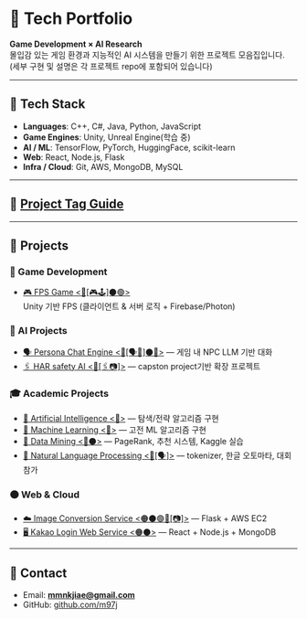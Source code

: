 # 🧠 Tech Portfolio
**Game Development × AI Research**  
몰입감 있는 게임 환경과 지능적인 AI 시스템을 만들기 위한 프로젝트 모음집입니다.  
(세부 구현 및 설명은 각 프로젝트 repo에 포함되어 있습니다)

---

## 🧰 Tech Stack
- **Languages**: C++, C#, Java, Python, JavaScript  
- **Game Engines**: Unity, Unreal Engine(학습 중)  
- **AI / ML**: TensorFlow, PyTorch, HuggingFace, scikit-learn  
- **Web**: React, Node.js, Flask  
- **Infra / Cloud**: Git, AWS, MongoDB, MySQL  


---
## 🔖 [Project Tag Guide](guides/)



---
## 🚀 Projects

### 🔷 Game Development
- [🎮 FPS Game <🔷[🎮🕹]⚫🟢>](https://github.com/m97j/fpsgame)  
  Unity 기반 FPS (클라이언트 & 서버 로직 + Firebase/Photon)

### 🔴 AI Projects
- [🗣 Persona Chat Engine <🔴[🗣🎨]⚫🔷>](https://github.com/m97j/persona-chat-engine) — 게임 내 NPC LLM 기반 대화
- [🖇 HAR safety AI <🔴[🖇📷]>](https://github.com/m97j/har-safety-ai) — capston project기반 확장 프로젝트

### 🎓 Academic Projects  
- [📘 Artificial Intelligence <🔴>](https://github.com/m97j/pacman-ai) — 탐색/전략 알고리즘 구현  
- [📘 Machine Learning <🔴>](https://github.com/m97j/ml-assignments) — 고전 ML 알고리즘 구현  
- [📘 Data Mining <🔴⚫>](https://github.com/m97j/dm-assignments) — PageRank, 추천 시스템, Kaggle 실습  
- [📘 Natural Language Processing <🔴[🗣]>](https://github.com/m97j/nlp-assignments) — tokenizer, 한글 오토마타, 대회 참가  

### 🟠 Web & Cloud
- [☁️ Image Conversion Service <🟠⚫🟢🔴[📷]>](https://github.com/m97j/cloudapp) — Flask + AWS EC2  
- [🖥️ Kakao Login Web Service <🟠⚫>](https://github.com/m97j/WSD4_kakao_login_auth) — React + Node.js + MongoDB  

---

## 📩 Contact
- Email: **mmnkjiae@gmail.com**  
- GitHub: [github.com/m97j](https://github.com/m97j)  
